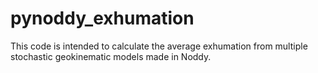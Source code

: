 # pynoddy_exhumation

This code is intended to calculate the average exhumation from multiple stochastic geokinematic models made in Noddy.
